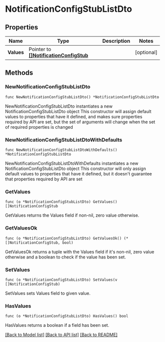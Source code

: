 # NotificationConfigStubListDto

## Properties

Name | Type | Description | Notes
------------ | ------------- | ------------- | -------------
**Values** | Pointer to [**[]NotificationConfigStub**](NotificationConfigStub.md) |  | [optional] 

## Methods

### NewNotificationConfigStubListDto

`func NewNotificationConfigStubListDto() *NotificationConfigStubListDto`

NewNotificationConfigStubListDto instantiates a new NotificationConfigStubListDto object
This constructor will assign default values to properties that have it defined,
and makes sure properties required by API are set, but the set of arguments
will change when the set of required properties is changed

### NewNotificationConfigStubListDtoWithDefaults

`func NewNotificationConfigStubListDtoWithDefaults() *NotificationConfigStubListDto`

NewNotificationConfigStubListDtoWithDefaults instantiates a new NotificationConfigStubListDto object
This constructor will only assign default values to properties that have it defined,
but it doesn't guarantee that properties required by API are set

### GetValues

`func (o *NotificationConfigStubListDto) GetValues() []NotificationConfigStub`

GetValues returns the Values field if non-nil, zero value otherwise.

### GetValuesOk

`func (o *NotificationConfigStubListDto) GetValuesOk() (*[]NotificationConfigStub, bool)`

GetValuesOk returns a tuple with the Values field if it's non-nil, zero value otherwise
and a boolean to check if the value has been set.

### SetValues

`func (o *NotificationConfigStubListDto) SetValues(v []NotificationConfigStub)`

SetValues sets Values field to given value.

### HasValues

`func (o *NotificationConfigStubListDto) HasValues() bool`

HasValues returns a boolean if a field has been set.


[[Back to Model list]](../README.md#documentation-for-models) [[Back to API list]](../README.md#documentation-for-api-endpoints) [[Back to README]](../README.md)


